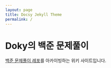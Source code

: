```yaml
---
layout: page
title: Docsy Jekyll Theme
permalink: /
---
```


# Doky의 백준 문제풀이

[백준 문제풀이 레포](https://github.com/dokysp/acmicpc-practice)를 아카이빙하는 위키 사이트입니다.
